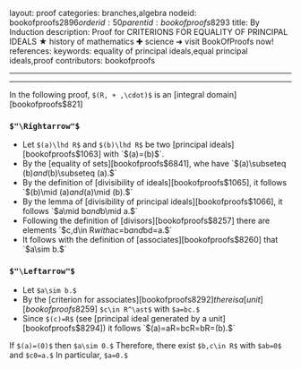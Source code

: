 layout: proof
categories: branches,algebra
nodeid: bookofproofs$2896
orderid: 50
parentid: bookofproofs$8293
title: By Induction
description: Proof for CRITERIONS FOR EQUALITY OF PRINCIPAL IDEALS ★ history of mathematics ✚ science ➜ visit BookOfProofs now!
references: 
keywords: equality of principal ideals,equal principal ideals,proof
contributors: bookofproofs

---


---

In the following proof, `$(R, + ,\cdot)$` is an [integral domain][bookofproofs$821]

### `$"\Rightarrow"$`

* Let `$(a)\lhd R$` and `$(b)\lhd R$` be two [principal ideals][bookofproofs$1063] with `$(a)=(b)$`.
* By the [equality of sets][bookofproofs$6841], whe have `$(a)\subseteq (b)$` and `$(b)\subseteq (a).$`
* By the definition of [divisibility of ideals][bookofproofs$1065], it follows `$(b)\mid (a)$` and `$(a)\mid (b).$`
* By the lemma of [divisibility of principal ideals][bookofproofs$1066], it follows `$a\mid b$` and `$b\mid a.$`
* Following the definition of [divisors][bookofproofs$8257] there are elements `$c,d\in R$` with `$ac=b$` and `$bd=a.$`
* It follows with the definition of [associates][bookofproofs$8260] that `$a\sim b.$`

### `$"\Leftarrow"$`

* Let `$a\sim b.$`
* By the [criterion for associates][bookofproofs$8292] there is a [unit][bookofproofs$8259] `$c\in R^\ast$` with `$a=bc.$` 
* Since `$(c)=R$` (see [principal ideal generated by a unit][bookofproofs$8294]) it follows `$(a)=aR=bcR=bR=(b).$` 

If `$(a)=(0)$` then `$a\sim 0.$` Therefore, there exist `$b,c\in R$` with `$ab=0$` and `$c0=a.$` In particular, `$a=0.$`
